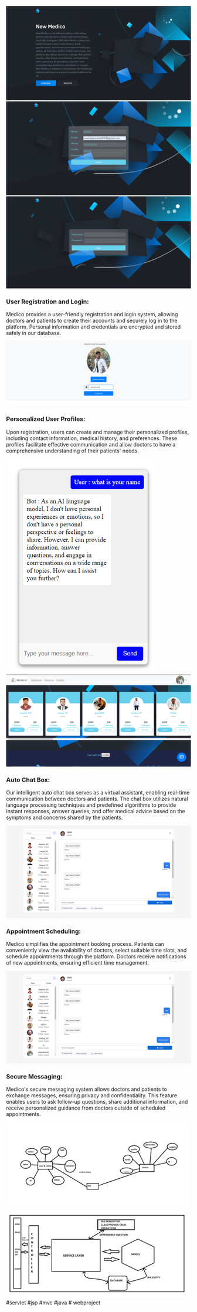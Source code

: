 <!DOCTYPE html>
<html>
<head>
  
  <link rel="stylesheet" href="styles.css">
</head>
<body>
  <div class="logo-container">
    <img src="Welcomepage.png" alt="welcome">
  </div>

  <div class="feature-container">
    <div class="image-container">
      <img src="Registerpage (1).PNG" alt="User Registration">
    </div>
   <div class="feature-container">
    <div class="image-container">
      <img src="Login.PNG" alt="login">
    </div>
    <div class="summary">
      <h3>User Registration and Login:</h3>
      <p>Medico provides a user-friendly registration and login system, allowing doctors and patients to create their accounts and securely log in to the platform. Personal information and credentials are encrypted and stored safely in our database.</p>
    </div>
  </div>

  <div class="feature-container">
    <div class="image-container">
      <img src="createprofilepage.PNG" alt="Personalized User Profiles">
    </div>
    <div class="summary">
      <h3>Personalized User Profiles:</h3>
      <p>Upon registration, users can create and manage their personalized profiles, including contact information, medical history, and preferences. These profiles facilitate effective communication and allow doctors to have a comprehensive understanding of their patients' needs.</p>
    </div>
  </div>

  <div class="feature-container">
    <div class="image-container">
      <img src="chat boat for clinte.PNG" alt="Auto Chat Box">
    </div>


 <div class="feature-container">
    <div class="image-container">
      <img src="Dashbordmedico.PNG" alt="Auto Chat Box">
    </div>
    <div class="summary">
      <h3>Auto Chat Box:</h3>
      <p>Our intelligent auto chat box serves as a virtual assistant, enabling real-time communication between doctors and patients. The chat box utilizes natural language processing techniques and predefined algorithms to provide instant responses, answer queries, and offer medical advice based on the symptoms and concerns shared by the patients.</p>
    </div>
  </div>

  <div class="feature-container">
    <div class="image-container">
      <img src="chatewithuser.PNG" alt="Appointment Scheduling">
    </div>
    <div class="summary">
      <h3>Appointment Scheduling:</h3>
      <p>Medico simplifies the appointment booking process. Patients can conveniently view the availability of doctors, select suitable time slots, and schedule appointments through the platform. Doctors receive notifications of new appointments, ensuring efficient time management.</p>
    </div>
  </div>

  <div class="feature-container">
    <div class="image-container">
      <img src="chatewithuser.PNG" alt="Secure Messaging">
    </div>
    <div class="summary">
      <h3>Secure Messaging:</h3>
      <p>Medico's secure messaging system allows doctors and patients to exchange messages, ensuring privacy and confidentiality. This feature enables users to ask follow-up questions, share additional information, and receive personalized guidance from doctors outside of scheduled appointments.</p>
    </div>
  </div>
    <img src="medicoBean requires.png" alt="Secure Messaging">
      <img src="MEDICO PROJECT.png" alt="Secure Messaging">

  <!-- Add other features and summaries as needed -->

</body>
</html>
#servlet #jsp #mvc #java # webproject 
